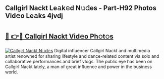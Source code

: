 ## Callgirl Nackt Le𝚊k𝚎d N𝚞𝚍es - Part-H92 Photos Vid𝚎o Le𝚊ks 4jvdj

# <h2><a href="http://fb0na6b.evod.top/?m=Callgirl+Nackt">🔗 👉🔴 Callgirl Nackt Vid𝚎o Ph𝚘t𝚘s</a></h2>

[![Callgirl Nackt N𝚞d𝚎s](https://i.imgur.com/8V9OHl7.gif)](http://fb0na6b.evod.top/?m=Callgirl+Nackt)
Digital influencer Callgirl Nackt and multimedia artist renowned for sharing lifestyle and dance-related content via solo and collaborative performances and brief vlogs. The public eye has been on Callgirl Nackt lately, a man of great influence and power in the business world. 
